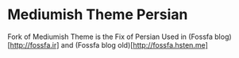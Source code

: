 # Mediumish Theme Persian
Fork of Mediumish Theme is the Fix of Persian 
Used in (Fossfa blog)[http://fossfa.ir] and (Fossfa blog old)[http://fossfa.hsten.me]